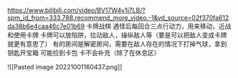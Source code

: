 https://www.bilibili.com/video/BV17W4y1i7LB/?spm_id_from=333.788.recommend_more_video.-1&vd_source=02f370fa612da38b6e4caa46c7e01b69
卡牌战棋
遇怪后每回合三点行动力，用来移动，近战和使用卡牌
卡牌可以放陷阱，拉动敌人，操纵敌人等（要是可以把敌人变成卡牌就更有意思了）
有的房间是解密房间，需要在敌人存在的情况下打掉气球，拿到钥匙开宝箱
可能捡到卡包
卡不会补充（除了在休息区）


![[Pasted image 20221001160437.png]]